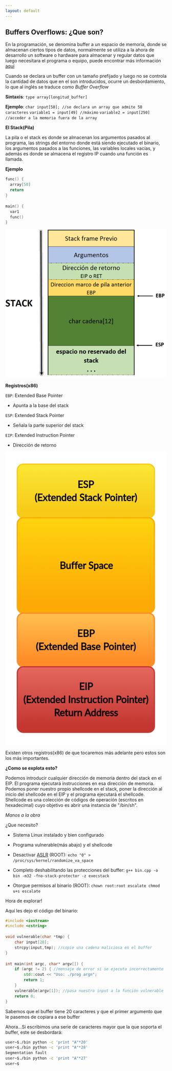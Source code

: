 ```yaml
---
layout: default
---
```

## Buffers Overflows: ¿Que son?

En la programación, se denomina buffer a un espacio de memoria, donde se almacenan ciertos tipos de datos, normalmente se utiliza a la ahora de desarrollo un software o hardware para almacenar y regular datos que luego necesitara el programa o equipo, puede encontrar más información [aquí](https://es.m.wikipedia.org/wiki/B%C3%BAfer_de_datos)

Cuando se declara un buffer con un tamaño prefijado y luego no se controla la cantidad de datos que en el son introducidos, ocurre un desbordamiento, lo que al inglés se traduce como *Buffer Overflow*

**Sintaxis**: `type array[longitud_buffer]`

**Ejemplo**: `char input[50]; //se declara un array que admite 50 caracteres`
           `variable1 = input[49] //máximo`
           `variable2 = input[250] //acceder a la memoria fuera de la array`

**El Stack(Pila)**

La pila o el stack es donde se almacenan los argumentos pasados al programa, las strings del entorno donde está siendo ejecutado el binario, los argumentos pasados a las funciones, las variables locales vacías, y además es donde se almacena el registro IP cuando una función es llamada.

**Ejemplo**

```c++
func() {  
  array[50]  
  return
}  

main() {  
  var1  
  func()  
}  
```
![Stack](../../assets/images/marcopila.png)

**Registros(x86)**

`EBP`: Extended Base Pointer
    
* Apunta a la base del stack

`ESP`: Extended Stack Pointer
 
* Señala la parte superior del stack

`EIP`: Extended Instruction Pointer
 
* Dirección de retorno

![Registers](../../assets/images/objectdia-classic.png)

Existen otros registros(x86) de que tocaremos más adelante pero estos son los más importantes.

**¿Como se explota esto?**

Podemos introducir cualquier dirección de memoria dentro del stack en el EIP. El programa ejecutará instrucciones en esa dirección de memoria. Podemos poner nuestro propio shellcode en el stack, poner la dirección al inicio del shellcode en el EIP y el programa ejecutará el shellcode. Shellcode es una colección de códigos de operación (escritos en hexadecimal) cuyo objetivo es abrir una instancia de "/bin/sh".

*Manos a la obra*

¿Que necesito?

* Sistema Linux instalado y bien configurado

* Programa vulnerable(más abajo) y el shellcode

* Desactivar [ASLR](https://es.m.wikipedia.org/wiki/Aleatoriedad_en_la_disposici%C3%B3n_del_espacio_de_direcciones#:~:text=La%20aleatoriedad%20en%20la%20disposici%C3%B3n,en%20la%20corrupci%C3%B3n%20de%20memoria.) (ROOT): `echo "0" > /proc/sys/kernel/randomize_va_space`

* Completo deshabilitando las protecciones del buffer: `g++ bin.cpp -o bin -m32 -fno-stack-protector -z execstack`

* Otorgue permisos al binario (ROOT): `chown root:root escalate chmod u+s escalate`

Hora de explorar!

Aquí les dejo el código del binario:

```c++
#include <iostream>  
#include <cstring>  

void vulnerable(char *tmp) {  
    char input[20];  
    strcpy(input,tmp); //copie una cadena maliciosa en el buffer 
}  

int main(int argc, char* argv[]) {  
    if (argc != 2) { //mensaje de error si se ejecuta incorrectamente  
        std::cout << "Uso: ./prog argn";  
        return 1;  
    }  
    vulnerable(argv[1]); //pasa nuestro input a la función vulnerable  
    return 0;  
}
```  

Sabemos que el buffer tiene 20 caracteres y que el primer argumento que le pasemos de copiara a ese buffer

Ahora...Si escribimos una serie de caracteres mayor que la que soporta el buffer, este se desbordará:

```bash
user~$./bin python -c 'print "A"*20'
user~$./bin python -c 'print "A"*28'
Segmentation fault
user~$./bin python -c 'print "A"*27'
user~$
```

